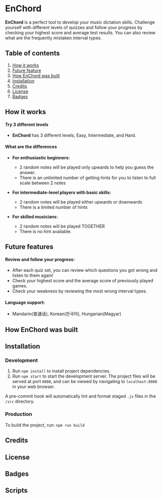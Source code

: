 # EnChord

**EnChord** is a perfect tool to develop your music dictation skills. Challenge yourself with different levels of quizzes and follow your progress by checking your highest score and average test results. You can also review what are the frequently mistaken interval types.

## Table of contents

1. [How it works](https://github.com/TheChopsticks/EnChord/edit/main/README.md#how-it-works)
2. [Future feature](https://github.com/TheChopsticks/EnChord/edit/main/README.md#future-features)
3. [How EnChord was built](https://github.com/TheChopsticks/EnChord/edit/main/README.md#how-enchord-was-built)
4. [Installation](https://github.com/TheChopsticks/EnChord/edit/main/README.md#installation)
5. [Credits](https://github.com/TheChopsticks/EnChord/edit/main/README.md#credits)
6. [License](https://github.com/TheChopsticks/EnChord/edit/main/README.md#license)
7. [Badges](https://github.com/TheChopsticks/EnChord/edit/main/README.md#badges)

## How it works

#### Try 3 different levels

- **EnChord** has 3 different levels, Easy, Intermediate, and Hard.

#### What are the differences

- **For enthusiastic beginners:**

  - 2 random notes will be played only upwards to help you guess the answer.
  - There is an unlimited number of getting hints for you to listen to full scale between 2 notes

- **For intermediate-level players with basic skills:**

  - 2 random notes will be played either upwards or downwards
  - There is a limited number of hints

- **For skilled musicians:**
  - 2 random notes will be played TOGETHER
  - There is no hint available.

## Future features

#### Review and follow your progress:

- After each quiz set, you can review which questions you got wrong and listen to them again!
- Check your highest score and the average score of previously played games.
- Check your weakness by reviewing the most wrong interval types.

#### Language support:

- Mandarin(普通话), Korean(한국어), Hungarian(Magyar)

## How EnChord was built

## Installation

### Development

1. Run `npm install` to install project dependencies.
2. Run `npm start` to start the development server. The project files will be served at port `8080`, and can be viewed by navigating to `localhost:8080` in your web browser.

A pre-commit hook will automatically lint and format staged `.js` files in the `/src` directory.

### Production

To build the project, run:
`npm run build`

## Credits

## License

## Badges

## Scripts
